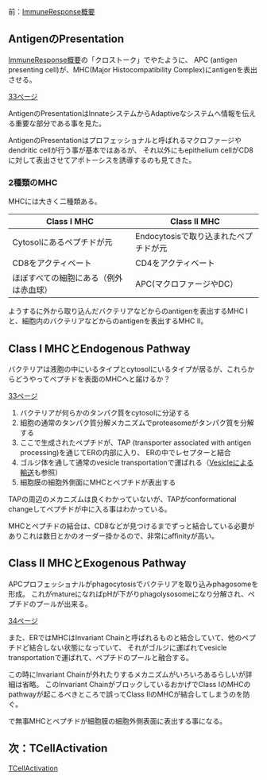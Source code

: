 前：[ImmuneResponse概要](ImmuneResponse%E6%A6%82%E8%A6%81)

## AntigenのPresentation

[ImmuneResponse概要](ImmuneResponse%E6%A6%82%E8%A6%81)の「クロストーク」でやたように、
APC (antigen presenting cell)が、MHC(Major Histocompatibility Complex)にantigenを表出させる。

[33ページ](https://karino2.github.io/ImageGallery/CellBiology706x3.html#lg=1&slide=32)

AntigenのPresentationはInnateシステムからAdaptiveなシステムへ情報を伝える重要な部分である事を見た。

AntigenのPresentationはプロフェッショナルと呼ばれるマクロファージやdendritic cellが行う事が基本ではあるが、
それ以外にもepithelium cellがCD8に対して表出させてアポトーシスを誘導するのも見てきた。

### 2種類のMHC

MHCには大きく二種類ある。

| Class I MHC | Class II MHC |
| ---- | ---- |
| Cytosolにあるペプチドが元 | Endocytosisで取り込まれたペプチドが元 |
| CD8をアクティベート | CD4をアクティベート |
| ほぼすべての細胞にある（例外は赤血球） |  APC(マクロファージやDC） |

ようするに外から取り込んだバクテリアなどからのantigenを表出するMHC Iと、細胞内のバクテリアなどからのantigenを表出するMHC II。

## Class I MHCとEndogenous Pathway

バクテリアは液胞の中にいるタイプとcytosolにいるタイプが居るが、これらからどうやってペプチドを表面のMHCへと届けるか？

[33ページ](https://karino2.github.io/ImageGallery/CellBiology706x3.html#lg=1&slide=32)

1. バクテリアが何らかのタンパク質をcytosolに分泌する
2. 細胞の通常のタンパク質分解メカニズムでproteasomeがタンパク質を分解する
3. ここで生成されたペプチドが、TAP (transporter associated with antigen processing)を通じてERの内部に入り、
ERの中でレセプターと結合
4. ゴルジ体を通して通常のvesicle transportationで運ばれる（[Vesicleによる輸送](Vesicle%E3%81%AB%E3%82%88%E3%82%8B%E8%BC%B8%E9%80%81)も参照）
5. 細胞膜の細胞外側面にMHCとペプチドが表出する

TAPの周辺のメカニズムは良くわかっていないが、TAPがconformational changeしてペプチドが中に入る事はわかっている。

MHCとペプチドの結合は、CD8などが見つけるまでずっと結合している必要がありこれは数日とかのオーダー掛かるので、非常にaffinityが高い。

## Class II MHCとExogenous Pathway

APCプロフェッショナルがphagocytosisでバクテリアを取り込みphagosomeを形成。
これがmatureになればpHが下がりphagolysosomeになり分解され、ペプチドのプールが出来る。

[34ページ](https://karino2.github.io/ImageGallery/CellBiology706x3.html#lg=1&slide=33)

また、ERではMHCはInvariant Chainと呼ばれるものと結合していて、他のペプチドど結合しない状態になっていて、
それがゴルジに運ばれてvesicle transportationで運ばれて、ペプチドのプールと融合する。

この時にInvariant Chainが外れたりするメカニズムがいろいろあるらしいが詳細は省略。
このInvariant ChainがブロックしているおかげでClass IのMHCのpathwayが起こるべきところで誤ってClass IIのMHCが結合してしまうのを防ぐ。

で無事MHCとペプチドが細胞膜の細胞外側表面に表出する事になる。

## 次：TCellActivation

[TCellActivation](TCellActivation)